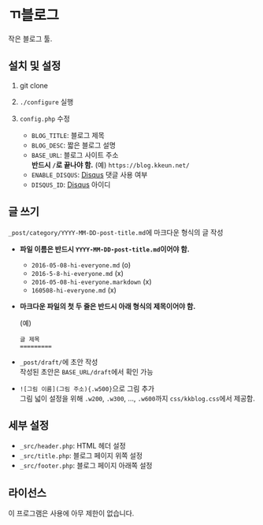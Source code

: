ㄲ블로그
======

작은 블로그 툴.

설치 및 설정
----------

1.  git clone

2.  `./configure` 실행

3.  `config.php` 수정

    *   `BLOG_TITLE`: 블로그 제목
    *   `BLOG_DESC`: 짧은 블로그 설명
    *   `BASE_URL`: 블로그 사이트 주소  
        **반드시 `/`로 끝나야 함.** (예) `https://blog.kkeun.net/`
    *   `ENABLE_DISQUS`: [Disqus][disqus] 댓글 사용 여부
    *   `DISQUS_ID`: [Disqus][disqus] 아이디

글 쓰기
------

`_post/category/YYYY-MM-DD-post-title.md`에 마크다운 형식의 글 작성

*   **파일 이름은 반드시 `YYYY-MM-DD-post-title.md`이어야 함.**

    * `2016-05-08-hi-everyone.md` (o)
    * `2016-5-8-hi-everyone.md` (x)
    * `2016-05-08-hi-everyone.markdown` (x)
    * `160508-hi-everyone.md` (x)

*   **마크다운 파일의 첫 두 줄은 반드시 아래 형식의 제목이어야 함.**

    (예)  
    ``````
    글 제목
    =========
    ``````

*   `_post/draft/`에 초안 작성  
    작성된 초안은 `BASE_URL/draft`에서 확인 가능

*   `![그림 이름](그림 주소){.w500}`으로 그림 추가  
    그림 넓이 설정을 위해 `.w200`, `.w300`, ..., `.w600`까지
    `css/kkblog.css`에서 제공함.

세부 설정
-------

*   `_src/header.php`: HTML 헤더 설정
*   `_src/title.php`: 블로그 페이지 위쪽 설정
*   `_src/footer.php`: 블로그 페이지 아래쪽 설정

라이선스
------

이 프로그램은 사용에 아무 제한이 없습니다.

[disqus]: https://disqus.com/


